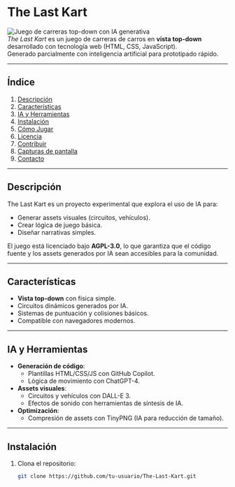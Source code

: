 # The Last Kart

![Juego de carreras top-down con IA generativa](https://via.placeholder.com/600x400?text=Demo+del+juego)  
*The Last Kart* es un juego de carreras de carros en **vista top-down** desarrollado con tecnología web (HTML, CSS, JavaScript).  
Generado parcialmente con inteligencia artificial para prototipado rápido.

---

## Índice

1. [Descripción](#descripción)  
2. [Características](#características)  
3. [IA y Herramientas](#ia-y-herramientas)  
4. [Instalación](#instalación)  
5. [Cómo Jugar](#cómo-jugar)  
6. [Licencia](#licencia)  
7. [Contribuir](#contribuir)  
8. [Capturas de pantalla](#capturas-de-pantalla)  
9. [Contacto](#contacto)

---

## Descripción  
The Last Kart es un proyecto experimental que explora el uso de IA para:  
- Generar assets visuales (circuitos, vehículos).  
- Crear lógica de juego básica.  
- Diseñar narrativas simples.  

El juego está licenciado bajo **AGPL-3.0**, lo que garantiza que el código fuente y los assets generados por IA sean accesibles para la comunidad.

---

## Características  
- **Vista top-down** con física simple.  
- Circuitos dinámicos generados por IA.  
- Sistemas de puntuación y colisiones básicos.  
- Compatible con navegadores modernos.  

---

## IA y Herramientas  
- **Generación de código**:  
  - Plantillas HTML/CSS/JS con GitHub Copilot.  
  - Lógica de movimiento con ChatGPT-4.  
- **Assets visuales**:  
  - Circuitos y vehículos con DALL-E 3.  
  - Efectos de sonido con herramientas de síntesis de IA.  
- **Optimización**:  
  - Compresión de assets con TinyPNG (IA para reducción de tamaño).  

---

## Instalación  
1. Clona el repositorio:  
   ```bash
   git clone https://github.com/tu-usuario/The-Last-Kart.git
